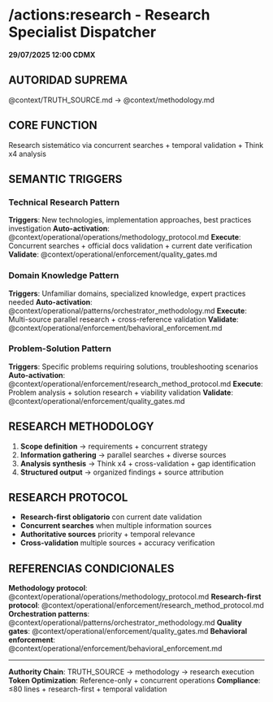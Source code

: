 # /actions:research - Research Specialist Dispatcher

**29/07/2025 12:00 CDMX**

## AUTORIDAD SUPREMA
@context/TRUTH_SOURCE.md → @context/methodology.md

## CORE FUNCTION
Research sistemático via concurrent searches + temporal validation + Think x4 analysis

## SEMANTIC TRIGGERS

### Technical Research Pattern
**Triggers**: New technologies, implementation approaches, best practices investigation
**Auto-activation**: @context/operational/operations/methodology_protocol.md
**Execute**: Concurrent searches + official docs validation + current date verification
**Validate**: @context/operational/enforcement/quality_gates.md

### Domain Knowledge Pattern
**Triggers**: Unfamiliar domains, specialized knowledge, expert practices needed
**Auto-activation**: @context/operational/patterns/orchestrator_methodology.md
**Execute**: Multi-source parallel research + cross-reference validation
**Validate**: @context/operational/enforcement/behavioral_enforcement.md

### Problem-Solution Pattern
**Triggers**: Specific problems requiring solutions, troubleshooting scenarios
**Auto-activation**: @context/operational/enforcement/research_method_protocol.md
**Execute**: Problem analysis + solution research + viability validation
**Validate**: @context/operational/enforcement/quality_gates.md

## RESEARCH METHODOLOGY
1. **Scope definition** → requirements + concurrent strategy
2. **Information gathering** → parallel searches + diverse sources
3. **Analysis synthesis** → Think x4 + cross-validation + gap identification
4. **Structured output** → organized findings + source attribution

## RESEARCH PROTOCOL
- **Research-first obligatorio** con current date validation
- **Concurrent searches** when multiple information sources
- **Authoritative sources** priority + temporal relevance
- **Cross-validation** multiple sources + accuracy verification

## REFERENCIAS CONDICIONALES
**Methodology protocol**: @context/operational/operations/methodology_protocol.md
**Research-first protocol**: @context/operational/enforcement/research_method_protocol.md
**Orchestration patterns**: @context/operational/patterns/orchestrator_methodology.md
**Quality gates**: @context/operational/enforcement/quality_gates.md
**Behavioral enforcement**: @context/operational/enforcement/behavioral_enforcement.md

---
**Authority Chain**: TRUTH_SOURCE → methodology → research execution
**Token Optimization**: Reference-only + concurrent operations
**Compliance**: ≤80 lines + research-first + temporal validation
